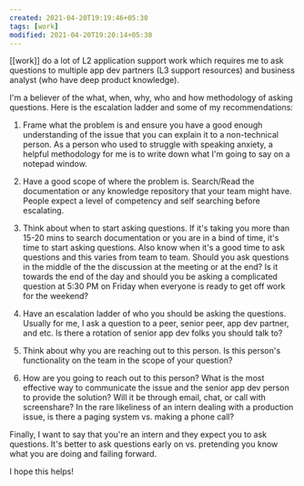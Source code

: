 ```yaml
---
created: 2021-04-20T19:19:46+05:30
tags: [work]
modified: 2021-04-20T19:20:14+05:30
---
```

[[work]]
do a lot of L2 application support work which requires me to ask questions to multiple app dev partners (L3 support resources) and business analyst (who have deep product knowledge). 

I'm a believer of the what, when, why, who and how methodology of asking questions. Here is the escalation ladder and some of my recommendations:

 1. Frame what the problem is and ensure you have a good enough understanding of the issue that you can explain it to a non-technical person. As a person who used to struggle with speaking anxiety, a helpful methodology for me is to write down what I'm going to say on a notepad window.

 2. Have a good scope of where the problem is. Search/Read the documentation or any knowledge repository that your team might have. People expect a level of competency and self searching before escalating. 

 3. Think about when to start asking questions. If it's taking you more than 15-20 mins to search documentation or you are in a bind of time, it's time to start asking questions. Also know when it's a good time to ask questions and this varies from team to team. Should you ask questions in the middle of the the discussion at the meeting or at the end? Is it towards the end of the day and should you be asking a complicated question at 5:30 PM on Friday when everyone is ready to get off work for the weekend?

 4. Have an escalation ladder of who you should be asking the questions. Usually for me, I ask a question to a peer, senior peer, app dev partner, and etc. Is there a rotation of senior app dev folks you should talk to?

 5. Think about why you are reaching out to this person. Is this person's functionality on the team in the scope of your question? 

 6. How are you going to reach out to this person? What is the most effective way to communicate the issue and the senior app dev person to provide the solution? Will it be through email, chat, or call with screenshare? In the rare likeliness of an intern dealing with a production issue, is there a paging system vs. making a phone call?

Finally, I want to say that you're an intern and they expect you to ask questions. It's better to ask questions early on vs. pretending you know what you are doing and failing forward.

I hope this helps! 